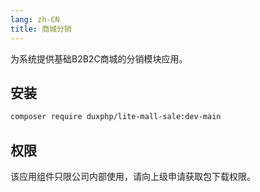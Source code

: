 ```yaml
---
lang: zh-CN
title: 商城分销
---
```


为系统提供基础B2B2C商城的分销模块应用。

## 安装

``` bash
composer require duxphp/lite-mall-sale:dev-main 
```

## 权限

该应用组件只限公司内部使用，请向上级申请获取包下载权限。